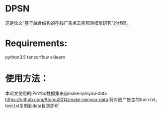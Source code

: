 # DPSN
这是论文“基于融合结构的在线广告点击率预测模型研究”的代码。

# Requirements:
python3.5
tensorflow
sklearn

# 使用方法：
本论文使用的IPinYou数据集来自make-ipinyou-data https://github.com/Atomu2014/make-ipinyou-data 
将对应广告主的train.txt、test.txt复制到data目录即可
